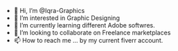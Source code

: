 - 👋 Hi, I’m @Iqra-Graphics
- 👀 I’m interested in Graphic Designing
- 🌱 I’m currently learning different Adobe softwres.
- 💞️ I’m looking to collaborate on Freelance marketplaces
- 📫 How to reach me ... by my current fiverr account.

<!---
Iqra-Graphics/Iqra-Graphics is a ✨ special ✨ repository because its `README.md` (this file) appears on your GitHub profile.
You can click the Preview link to take a look at your changes.
--->
